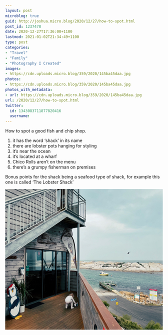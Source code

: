 ```yaml
---
layout: post
microblog: true
guid: http://joshua.micro.blog/2020/12/27/how-to-spot.html
post_id: 1237478
date: 2020-12-27T17:36:00+1100
lastmod: 2021-01-02T21:34:49+1100
type: post
categories:
- "Travel"
- "Family"
- "Photography I Created"
images:
- https://cdn.uploads.micro.blog/359/2020/145ba45daa.jpg
photos:
- https://cdn.uploads.micro.blog/359/2020/145ba45daa.jpg
photos_with_metadata:
- url: https://cdn.uploads.micro.blog/359/2020/145ba45daa.jpg
url: /2020/12/27/how-to-spot.html
twitter:
  id: 1343083711877820416
  username: 
---
```

How to spot a good fish and chip shop.

1) it has the word ‘shack’ in its name
2) there are lobster pots hanging for styling
3) it’s near the ocean
4) it’s located at a wharf
5) Chico Rolls aren’t on the menu
6) there’s a grumpy fisherman on premises

Bonus points for the shack being a seafood type of shack, for example this one is called ‘The Lobster Shack’

<img src="uploads/2020/145ba45daa.jpg" width="600" height="450" alt="" />

